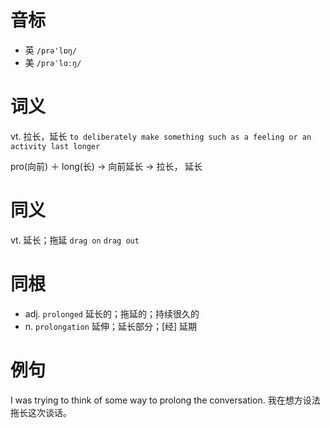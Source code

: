 # 音标

- 英 `/prə'lɒŋ/`
- 美 `/prəˈlɑːŋ/`

# 词义

vt. 拉长，延长
`to deliberately make something such as a feeling or an activity last longer`



pro(向前) ＋ long(长) → 向前延长 → 拉长， 延长

# 同义

vt. 延长；拖延
`drag on` `drag out`

# 同根

- adj. `prolonged` 延长的；拖延的；持续很久的
- n. `prolongation` 延伸；延长部分；[经] 延期

# 例句

I was trying to think of some way to prolong the conversation.
我在想方设法拖长这次谈话。



